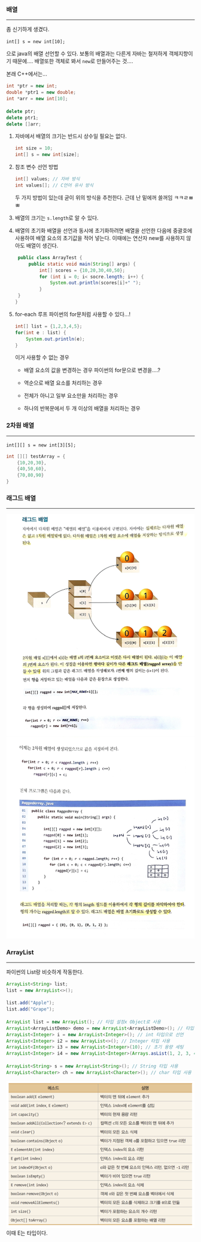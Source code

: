 ### 배열
---
좀 신기하게 생겼다.

`int[] s = new int[10];`

으로 java의 배열 선언할 수 있다. 보통의 배열과는 다른게 자바는 철저하게 객체지향이기 때문에.... 배열또한 객체로 봐서 `new`로 만들어주는 것....

본래 C++에서는...
``` cpp
int *ptr = new int;
double *ptr1 = new double;
int *arr = new int[10];

delete ptr;
delete ptr1;
delete []arr;
```

1. 자바에서 배열의 크기는 반드시 상수일 필요는 없다. 
   ``` cpp
   int size = 10;
   int[] s = new int[size];
   ```

2. 참조 변수 선언 방법
   ``` cpp
   int[] values; // 자바 방식
   int values[]; // C언어 유사 방식
   ```
   두 가지 방법이 있는데 굳이 위의 방식을 추천한다. 근데 난 밑에꺼 쓸꺼임 ㅋㅋㄹㅃㅃ

3. 배열의 크기는 `s.length`로 알 수 있다.

4. 배열의 초기화
   배열을 선언과 동시에 초기화하려면 배열을 선언한 다음에 중괄호에 사용하여 배열 요소의 초기값을 적어 넣는다. 이때에는 연산자 new를 사용하지 않아도 배열이 생긴다. 

   ``` java
    public class ArrayTest {
        public static void main(String[] args) {
            int[] scores = {10,20,30,40,50};
            for (int i = 0; i< socre.length; i++) {
                System.out.println(scores[i]+" ");
            }
    }
   }
   ```

5. for-each 루프 
    파이썬의 for문처럼 사용할 수 있다...!

    ``` java
    int[] list = {1,2,3,4,5};
    for(int e : list) {
        System.out.println(e);
    }
    ```

    이거 사용할 수 없는 경우
    
    - 배열 요소의 값을 변경하는 경우 
        파이썬의 for문으로 변경을....?

    - 역순으로 배열 요소를 처리하는 경우

    - 전체가 아니고 일부 요소만을 처리하는 경우

    - 하나의 반복문에서 두 개 이상의 배열을 처리하는 경우


### 2차원 배열
---
`int[][] s = new int[3][5];`


``` java 
int [][] testArray = {
    {10,20,30},
    {40,50,60},
    {70,80,90}
}
```


### 래그드 배열 
---

![](../c언어와의%20차이/image/image_18.jpg)
![](../c언어와의%20차이/image/image_17.jpg)

### ArrayList
---
파이썬의 List랑 비슷하게 작동한다.
``` java
ArrayList<String> list;
list = new ArrayList<>();

list.add("Apple");
list.add("Grape");

ArrayList list = new ArrayList(); // 타입 설정x Object로 사용
ArrayList<ArrayListDemo> demo = new ArrayList<ArrayListDemo>(); // 타입설정 ArrayListDemo 객체로 선언
ArrayList<Integer> i = new ArrayList<Integer>(); // int 타입으로 선언
ArrayList<Integer> i2 = new ArrayList<>(); // Integer 타입 사용
ArrayList<Integer> i3 = new ArrayList<Integer>(10); // 초기 용량 세팅
ArrayList<Integer> i4 = new ArrayList<Integer>(Arrays.asList(1, 2, 3, 4)); // 초기 값 세팅
		
ArrayList<String> s = new ArrayList<String>(); // String 타입 사용
ArrayList<Character> ch = new ArrayList<Character>(); // char 타입 사용
```
![](../c언어와의%20차이/image/image_19.png)
이때 E는 타입이다.

